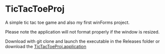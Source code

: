 # TicTacToeProj
A simple tic tac toe game and also my first winForms project.

Please note the application will not format properly if the window is resized.

Download with git clone and launch the executable in the Releases folder or download the <a href="https://github.com/arnav-logan/TicTacToeProj/blob/master/TicTacToeProj.application">TicTacToeProj.application</a>
